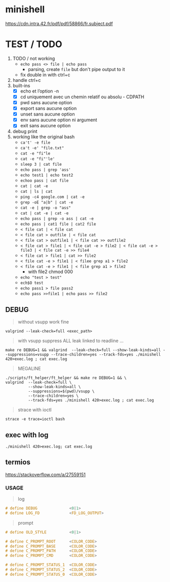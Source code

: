 # minishell
https://cdn.intra.42.fr/pdf/pdf/58866/fr.subject.pdf

# TEST / TODO

1. TODO / not working
	- `echo pass <> file | echo pass`
		- parsing, create `file` but don't pipe output to it
	- fix double in with ctrl+c
1. handle ctrl+c
1. built-ins
	- [x] echo et l’option -n
	- [x] cd uniquement avec un chemin relatif ou absolu
	        - CDPATH
	- [x] pwd sans aucune option
	- [x] export sans aucune option
	- [x] unset sans aucune option
	- [x] env sans aucune option ni argument
	- [x] exit sans aucune option
1. debug print
1. working like the original bash
	- `ca't' -e file`
	- `ca't -e' "file.txt"`
	- `cat -e "fi"le`
	- `cat -e "fi"'le'`
	- `sleep 3 | cat file`
	- `echo pass | grep 'ass'`
	- `echo test1 | echo test2`
	- `echoo pass | cat file`
	- `cat | cat -e`
	- `cat | ls | cat`
	- `ping -c4 google.com | cat -e`
	- `grep -oE "a|b" | cat -e`
	- `cat -e | grep -o "ass"`
	- `cat | cat -e | cat -e`
	- `echo pass | grep -o ass | cat -e`
	- `echo pass | cat1 file | cat2 file`
	- `< file cat | < file cat`
	- `< file cat > outfile | < file cat`
	- `< file cat > outfile1 | < file cat >> outfile2`
	- `< file cat > file1 | < file cat -e > file2 | < file cat -e > file3 | < file cat -e >> file4`
	- `< file cat > file1 | cat >> file2`
	- `< file cat -e > file1 | < filee grep a1 > file2`
	- `< file cat -e > file1 | < file grep a1 > file2`
		- with file2 chmod 000
	- `echo "test > test"`
	- `ech$O test`
	- `echo pass1 > file pass2`
	- `echo pass >>file1 | echo pass >> file2`

## DEBUG
> without vsupp work fine

`valgrind --leak-check=full <exec_path>`

> with vsupp suppress ALL leak linked to readline ...

`make re DEBUG=1 && valgrind  --leak-check=full --show-leak-kinds=all --suppressions=vsupp --trace-children=yes --track-fds=yes ./minishell 420>exec.log ; cat exec.log`

> MEGALINE

```
./scripts/ft_helper/ft_helper && make re DEBUG=1 && \
valgrind  --leak-check=full \
          --show-leak-kinds=all \
          --suppressions=$(pwd)/vsupp \
          --trace-children=yes \
          --track-fds=yes ./minishell 420>exec.log ; cat exec.log
```

> strace with ioctl

`strace -e trace=ioctl bash`

## exec with log
`./minishell 420>exec.log; cat exec.log`

## termios
https://stackoverflow.com/a/27559151

### USAGE

> log
```h
# define DEBUG				<0|1>
# define LOG_FD				<FD_LOG_OUTPUT>
```

> prompt
```h
# define OLD_STYLE			<0|1>

# define C_PROMPT_ROOT		<COLOR_CODE>
# define C_PROMPT_BASE		<COLOR_CODE>
# define C_PROMPT_PATH		<COLOR_CODE>
# define C_PROMPT_CMD		<COLOR_CODE>

# define C_PROMPT_STATUS_1	<COLOR_CODE>
# define C_PROMPT_STATUS_2	<COLOR_CODE>
# define C_PROMPT_STATUS_0	<COLOR_CODE>
```

